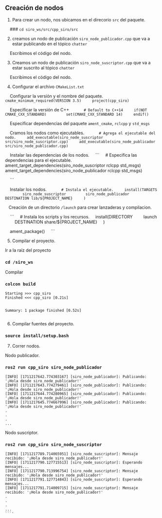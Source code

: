 ## Creación de nodos


1. Para crear un nodo, nos ubicamos en el direcorio `src` del paquete.


    ### `cd siro_ws/src/cpp_siro/src`


2. creamos un nodo de publicación `siro_node_publicador.cpp` que va a estar publicando en el tópico `chatter`


    Escribimos el código del nodo.


3. Creamos un nodo de publicación `siro_node_suscriptor.cpp` que va a estar suscrito al tópico `chatter`


    Escribimos el código del nodo.


4. Configurar el archivo `CMakeList.txt`


    Configurar la versión y el nombre del paquete.
    ```
    cmake_minimum_required(VERSION 3.5)
    project(cpp_siro)
    ```


    Especificar la versión de C++
    ```
    # Default to C++14
    if(NOT CMAKE_CXX_STANDARD)
        set(CMAKE_CXX_STANDARD 14)
    endif()
    ```


    Especificar dependencias del paquete `ament_cmake`, `rclcpp` y `std_msgs`


    Cramos los nodos como ejecutables.
    ```
    # Agrega el ejecutable del nodo.
    add_executable(siro_node_suscriptor src/siro_node_suscriptor.cpp)
    add_executable(siro_node_publicador src/siro_node_publicador.cpp)
    ```


    Instalar las dependencias de los nodos.
    ```
    # Especifica las dependencias para el ejecutable.
    ament_target_dependencies(siro_node_suscriptor rclcpp std_msgs)
    ament_target_dependencies(siro_node_publicador rclcpp std_msgs)


    ```


    Instalar los nodos.
    ```
    # Instala el ejecutable.
    install(TARGETS
        siro_node_suscriptor
        siro_node_publicador
        DESTINATION lib/${PROJECT_NAME}
    )
    ```


   Creación de un directorio `/launch` para crear lanzaderas y compilacion.


    ```
    # Instala los scripts y los recursos.
    install(DIRECTORY
        launch
        DESTINATION share/${PROJECT_NAME}
    )


    ament_package()
    ```



5. Compilar el proyecto.


Ir a la raíz del proyecto


### `cd /siro_ws`


Compilar


### `colcon build`


```
Starting >>> cpp_siro
Finished <<< cpp_siro [0.21s]


Summary: 1 package finished [0.52s]


```


6. Compilar fuentes del proyecto.


### `source install/setup.bash`


7. Correr nodos.


Nodo publicador.


### `ros2 run cpp_siro siro_node_publicador`


```
[INFO] [1711217642.774303167] [siro_node_publicador]: Publicando: '¡Hola desde siro_node_publicador!'
[INFO] [1711217643.774279461] [siro_node_publicador]: Publicando: '¡Hola desde siro_node_publicador!'
[INFO] [1711217644.774280965] [siro_node_publicador]: Publicando: '¡Hola desde siro_node_publicador!'
[INFO] [1711217645.774667996] [siro_node_publicador]: Publicando: '¡Hola desde siro_node_publicador!'
.
.
.
...
```


Nodo suscriptor.


### `ros2 run cpp_siro siro_node_suscriptor`
```
[INFO] [1711217789.714065951] [siro_node_suscriptor]: Mensaje recibido: '¡Hola desde siro_node_publicador!'
[INFO] [1711217790.127715513] [siro_node_suscriptor]: Esperando mensajes...
[INFO] [1711217790.713996754] [siro_node_suscriptor]: Mensaje recibido: '¡Hola desde siro_node_publicador!'
[INFO] [1711217791.127714843] [siro_node_suscriptor]: Esperando mensajes...
[INFO] [1711217791.714009715] [siro_node_suscriptor]: Mensaje recibido: '¡Hola desde siro_node_publicador!'
.
.
.
...
```'